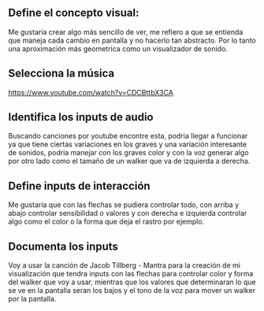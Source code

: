 ## Define el concepto visual:
Me gustaria crear algo más sencillo de ver, me refiero a que se entienda que maneja cada cambio en pantalla y no hacerlo tan abstracto. Por lo tanto una aproximación más geometrica como un 
visualizador de sonido.

## Selecciona la música
https://www.youtube.com/watch?v=CDCBttbX3CA

## Identifica los inputs de audio
Buscando canciones por youtube encontre esta, podria llegar a funcionar ya que tiene ciertas variaciones en los graves y una variación interesante de sonidos, podria manejar con los graves color y 
con la voz generar algo por otro lado como el tamaño de un walker que va de izquierda a derecha.

## Define inputs de interacción
Me gustaria que con las flechas se pudiera controlar todo, con arriba y abajo controlar sensibilidad o valores y con derecha e izquierda controlar algo como el color o la forma que deja el rastro por ejemplo.

## Documenta los inputs
Voy a usar la canción de Jacob Tillberg - Mantra para la creación de mi visualización que tendra inputs con las flechas para controlar color y forma del walker que voy a usar, mientras que los valores que determinaran 
lo que se ve en la pantalla seran los bajos y el tono de la voz para mover un walker por la pantalla.
